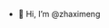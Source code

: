 - 👋 Hi, I’m @zhaximeng

<!---
zhaximeng/zhaximeng is a ✨ special ✨ repository because its `README.md` (this file) appears on your GitHub profile.
You can click the Preview link to take a look at your changes.
--->
